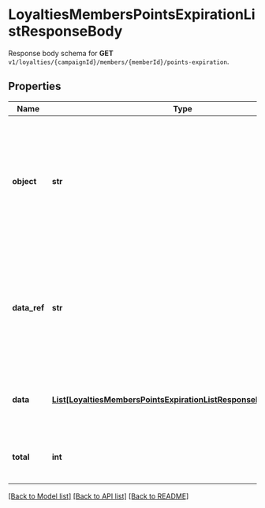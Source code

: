 # LoyaltiesMembersPointsExpirationListResponseBody

Response body schema for **GET** `v1/loyalties/{campaignId}/members/{memberId}/points-expiration`.

## Properties
Name | Type | Description | Notes
------------ | ------------- | ------------- | -------------
**object** | **str** | The type of the object represented by JSON. This object stores information about loyalty points expiration buckets in a dictionary. | [optional] [default to 'list']
**data_ref** | **str** | Identifies the name of the attribute that contains the array of loyalty points expiration bucket objects. | [optional] [default to 'data']
**data** | [**List[LoyaltiesMembersPointsExpirationListResponseBodyDataItem]**](LoyaltiesMembersPointsExpirationListResponseBodyDataItem.md) | Contains array of loyalty points expiration buckets. | [optional] 
**total** | **int** | Total number of point expiration buckets. | [optional] 

[[Back to Model list]](../README.md#documentation-for-models) [[Back to API list]](../README.md#documentation-for-api-endpoints) [[Back to README]](../README.md)



